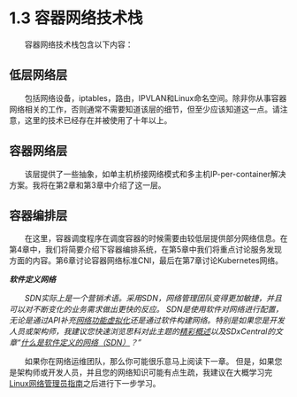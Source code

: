 # 1.3 容器网络技术栈

&emsp;&emsp;容器网络技术栈包含以下内容：

## 低层网络层

&emsp;&emsp;包括网络设备，iptables，路由，IPVLAN和Linux命名空间。除非你从事容器网络相关的工作，否则通常不需要知道该层的细节，但至少应该知道这一点。请注意，这里的技术已经存在并被使用了十年以上。

## 容器网络层

&emsp;&emsp;该层提供了一些抽象，如单主机桥接网络模式和多主机IP-per-container解决方案。我将在第2章和第3章中介绍了这一层。

## 容器编排层

&emsp;&emsp;在这里，容器调度程序在调度容器的时候需要由较低层提供部分网络信息。在第4章中，我们将简要介绍下容器编排系统，在第5章中我们将重点讨论服务发现方面的内容。第6章讨论容器网络标准CNI，最后在第7章讨论Kubernetes网络。

***软件定义网络***

&emsp;&emsp;*SDN实际上是一个营销术语。采用SDN，网络管理团队变得更加敏捷，并且可以对不断变化的业务需求做出更快的反应。 SDN是使用软件对网络进行配置，无论是通过API补充[网络功能虚拟化](https://en.wikipedia.org/wiki/Network_function_virtualization)还是通过软件构建网络。特别是如果您是开发人员或架构师，我建议您快速浏览思科对此主题的[精彩概述](https://www.cisco.com/web/solutions/trends/sdn/index.html)以及SDxCentral的文章“[什么是软件定义的网络（SDN）](https://bit.ly/2jvUkiO)？”*

&emsp;&emsp;如果你在网络运维团队，那么你可能很乐意马上阅读下一章。 但是，如果您是架构师或开发人员，并且您的网络知识可能有点生疏，我建议在大概学习完[Linux网络管理员指南](http://www.tldp.org/LDP/nag2/nag2.pdf)之后进行下一步学习。
